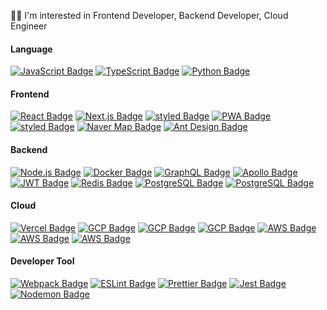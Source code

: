 <!-- https://simpleicons.org -->

🧑‍💻 I'm interested in Frontend Developer, Backend Developer, Cloud Engineer

#### Language

<a href="https://javascript.info/" rel="noreferrer" target="_blank"><img src="https://img.shields.io/badge/ES2020-F7DF1E?style=flat-square&logo=JavaScript&logoColor=black" alt="JavaScript Badge"></a>
<a href="https://www.typescriptlang.org/" rel="noreferrer" target="_blank"><img src="https://img.shields.io/badge/TypeScript-235A97?style=flat-square&logo=Typescript&logoColor=white" alt="TypeScript Badge"></a>
<a href="https://www.python.org/" rel="noreferrer" target="_blank"><img src="https://img.shields.io/badge/Python-3776AB?style=flat-square&logo=Python&logoColor=white" alt="Python Badge"></a>

#### Frontend

<a href="https://reactjs.org/" rel="noreferrer" target="_blank"><img src="https://img.shields.io/badge/React.js-61DAFB?style=flat-square&logo=react&logoColor=black" alt="React Badge" ></a>
<a href="https://nextjs.org/" rel="noreferrer" target="_blank"><img src="https://img.shields.io/badge/Next.js-000000?style=flat-square&logo=next.js&logoColor=white" alt="Next.js Badge" ></a>
<a href="https://styled-components.com/" rel="noreferrer" target="_blank"><img src="https://img.shields.io/badge/Styled-DB7093?style=flat-square&logo=styled-components&logoColor=white" alt="styled Badge"></a>
<a href="https://web.dev/progressive-web-apps/" rel="noreferrer" target="_blank"><img src="https://img.shields.io/badge/PWA-5A0FC8?style=flat-square&logo=PWA&logoColor=white" alt="PWA Badge"></a>
<a href="https://analytics.google.com/analytics/web/" rel="noreferrer" target="_blank"><img src="https://img.shields.io/badge/GA-E37400?style=flat-square&logo=Google Analytics&logoColor=white" alt="styled Badge"></a>
<a href="https://www.ncloud.com/product/applicationService/maps" rel="noreferrer" target="_blank"><img src="https://img.shields.io/badge/Naver Map-03C75A?style=flat-square&logo=naver&logoColor=white" alt="Naver Map Badge"></a>
<a href="https://ant.design/" rel="noreferrer" target="_blank"><img src="https://img.shields.io/badge/Ant Design-0170FE?style=flat-square&logo=ant-design&logoColor=white" alt="Ant Design Badge"></a>

#### Backend

<a href="https://nodejs.org/en/" rel="noreferrer" target="_blank"><img src="https://img.shields.io/badge/Node.js-43853D?style=flat-square&logo=node.js&logoColor=white" alt="Node.js Badge" data-canonical-src="https://img.shields.io/badge/Node.js-43853D?style=flat-square&logo=node.js&logoColor=white" ></a>
<a href="https://www.docker.com/" rel="noreferrer" target="_blank"><img src="https://img.shields.io/badge/Docker-2496ED?style=flat-square&logo=docker&logoColor=white" alt="Docker Badge" ></a>
<a href="https://graphql.org/" rel="noreferrer" target="_blank"><img src="https://img.shields.io/badge/GraphQL-E10098?style=flat-square&logo=graphql&logoColor=white" alt="GraphQL Badge"></a>
<a href="https://www.apollographql.com/docs/apollo-server/" rel="noreferrer"><img src="https://img.shields.io/badge/Apollo-311C87?style=flat-square&logo=apollo-graphql&logoColor=white" alt="Apollo Badge"></a>
<a href="https://jwt.io/" rel="noreferrer" target="_blank"><img src="https://img.shields.io/badge/JWT-000000?style=flat-square&logo=JSON Web Tokens&logoColor=white" alt="JWT Badge"></a>
<a href="https://redis.io/" rel="noreferrer" target="_blank"><img src="https://img.shields.io/badge/Redis-DC382D?style=flat-square&logo=redis&logoColor=white" alt="Redis Badge"></a>
<a href="https://www.postgresql.org/" rel="noreferrer" target="_blank"><img src="https://img.shields.io/badge/PostgreSQL-4169E1?style=flat-square&logo=PostgreSQL&logoColor=white" alt="PostgreSQL Badge"></a>
<a href="https://bitcoin.org/en/" rel="noreferrer" target="_blank"><img src="https://img.shields.io/badge/Bitcoin-222?style=flat-square&logo=Bitcoin&logoColor=white" alt="PostgreSQL Badge"></a>

#### Cloud

<a href="https://vercel.com/" rel="noreferrer" target="_blank"><img src="https://img.shields.io/badge/Vercel-000000?style=flat-square&logo=vercel&logoColor=white" alt="Vercel Badge"></a>
<a href="https://cloud.google.com/gcp/" rel="noreferrer" target="_blank"><img src="https://img.shields.io/badge/Cloud Run-4285F4?style=flat-square&logo=google-cloud&logoColor=white" alt="GCP Badge"></a>
<a href="https://cloud.google.com/gcp/" rel="noreferrer" target="_blank"><img src="https://img.shields.io/badge/Compute Engine-4285F4?style=flat-square&logo=google-cloud&logoColor=white" alt="GCP Badge"></a>
<a href="https://cloud.google.com/gcp/" rel="noreferrer" target="_blank"><img src="https://img.shields.io/badge/Cloud Storage-4285F4?style=flat-square&logo=google-cloud&logoColor=white" alt="GCP Badge"></a>
<a href="https://aws.amazon.com/ko/" rel="noreferrer" target="_blank"><img src="https://img.shields.io/badge/RDS-232F3E?style=flat-square&logo=amazon-aws&logoColor=white" alt="AWS Badge"></a>
<a href="https://aws.amazon.com/ko/" rel="noreferrer" target="_blank"><img src="https://img.shields.io/badge/EC2-232F3E?style=flat-square&logo=Amazon-AWS&logoColor=white" alt="AWS Badge"></a>
<a href="https://aws.amazon.com/ko/" rel="noreferrer" target="_blank"><img src="https://img.shields.io/badge/S3-569A31?style=flat-square&logo=Amazon-S3&logoColor=white" alt="AWS Badge"></a>

#### Developer Tool

<a href="https://webpack.js.org/" rel="noreferrer" target="_blank"><img src="https://img.shields.io/badge/Webpack-8DD6F9?style=flat-square&logo=webpack&logoColor=black" alt="Webpack Badge"></a>
<a href="https://eslint.org/" rel="noreferrer" target="_blank"><img src="https://img.shields.io/badge/ESLint-4B32C3?style=flat-square&logo=eslint&logoColor=white" alt="ESLint Badge"></a>
<a href="https://prettier.io/" rel="noreferrer" target="_blank"><img src="https://img.shields.io/badge/Prettier-F7B93E?style=flat-square&logo=prettier&logoColor=black" alt="Prettier Badge"></a>
<a href="" rel="noreferrer" target="_blank"><img src="https://img.shields.io/badge/Jest-C21325?style=flat-square&logo=jest&logoColor=white" alt="Jest Badge"></a>
<a href="" rel="noreferrer" target="_blank"><img src="https://img.shields.io/badge/Nodemon-76D04B?style=flat-square&logo=nodemon&logoColor=white" alt="Nodemon Badge"></a>
